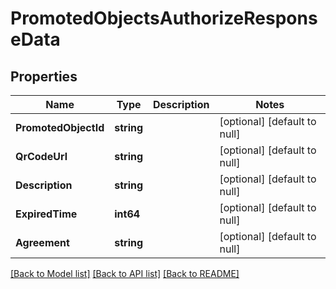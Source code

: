 # PromotedObjectsAuthorizeResponseData

## Properties
Name | Type | Description | Notes
------------ | ------------- | ------------- | -------------
**PromotedObjectId** | **string** |  | [optional] [default to null]
**QrCodeUrl** | **string** |  | [optional] [default to null]
**Description** | **string** |  | [optional] [default to null]
**ExpiredTime** | **int64** |  | [optional] [default to null]
**Agreement** | **string** |  | [optional] [default to null]

[[Back to Model list]](../README.md#documentation-for-models) [[Back to API list]](../README.md#documentation-for-api-endpoints) [[Back to README]](../README.md)


